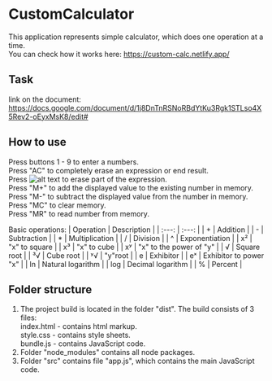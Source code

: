 # CustomCalculator

This application represents simple calculator, which does one operation at a time. \
You can check how it works here: https://custom-calc.netlify.app/

## Task

link on the document: https://docs.google.com/document/d/1j8DnTnRSNoRBdYtKu3Rgk1STLso4X5Rev2-oEyxMsK8/edit#

## How to use

Press buttons 1 - 9 to enter a numbers. \
Press "AC" to completely erase an expression or end result. \
Press ![alt text](https://img.icons8.com/ios-glyphs/12/ffffff/clear-symbol.png) to erase part of the expression. \
Press "M+" to add the displayed value to the existing number in memory. \
Press "M-" to subtract the displayed value from the number in memory. \
Press "MC" to clear memory. \
Press "MR" to read number from memory.

Basic operations:
| Operation | Description |
| :---: | :---: |
| + | Addition |
| - | Subtraction |
| * | Multiplication |
| / | Division |
| ^ | Exponentiation |
| x² | "x" to square |
| x³ | "x" to cube |
| xʸ | "x" to the power of "y" |
| √ | Square root |
| ³√ | Cube root |
| ʸ√ | "y"root |
| e | Exhibitor |
| eˣ | Exhibitor to power "x" |
| ln | Natural logarithm |
| log | Decimal logarithm |
| % | Percent |

## Folder structure

1. The project build is located in the folder "dist". The build consists of 3 files: \
index.html - contains html markup. \
style.css - contains style sheets. \
bundle.js - contains JavaScript code. 
2. Folder "node_modules" contains all node packages. 
3. Folder "src" contains file "app.js", which contains the main JavaScript code. 